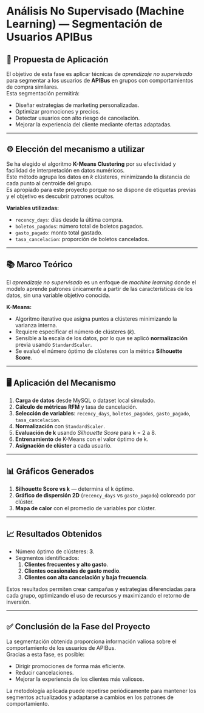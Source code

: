 # Análisis No Supervisado (Machine Learning) — Segmentación de Usuarios APIBus

## 📌 Propuesta de Aplicación
El objetivo de esta fase es aplicar técnicas de *aprendizaje no supervisado* para segmentar a los usuarios de **APIBus** en grupos con comportamientos de compra similares.  
Esta segmentación permitirá:
- Diseñar estrategias de marketing personalizadas.
- Optimizar promociones y precios.
- Detectar usuarios con alto riesgo de cancelación.
- Mejorar la experiencia del cliente mediante ofertas adaptadas.

---

## ⚙️ Elección del mecanismo a utilizar
Se ha elegido el algoritmo **K-Means Clustering** por su efectividad y facilidad de interpretación en datos numéricos.  
Este método agrupa los datos en *k* clústeres, minimizando la distancia de cada punto al centroide del grupo.  
Es apropiado para este proyecto porque no se dispone de etiquetas previas y el objetivo es descubrir patrones ocultos.

**Variables utilizadas:**
- `recency_days`: días desde la última compra.
- `boletos_pagados`: número total de boletos pagados.
- `gasto_pagado`: monto total gastado.
- `tasa_cancelacion`: proporción de boletos cancelados.

---

## 📚 Marco Teórico
El *aprendizaje no supervisado* es un enfoque de *machine learning* donde el modelo aprende patrones únicamente a partir de las características de los datos, sin una variable objetivo conocida.  

**K-Means:**
- Algoritmo iterativo que asigna puntos a clústeres minimizando la varianza interna.
- Requiere especificar el número de clústeres (*k*).
- Sensible a la escala de los datos, por lo que se aplicó **normalización** previa usando `StandardScaler`.
- Se evaluó el número óptimo de clústeres con la métrica **Silhouette Score**.

---

## 🖥️ Aplicación del Mecanismo
1. **Carga de datos** desde MySQL o dataset local simulado.
2. **Cálculo de métricas RFM** y tasa de cancelación.
3. **Selección de variables**: `recency_days`, `boletos_pagados`, `gasto_pagado`, `tasa_cancelacion`.
4. **Normalización** con `StandardScaler`.
5. **Evaluación de k** usando *Silhouette Score* para k = 2 a 8.
6. **Entrenamiento** de K-Means con el valor óptimo de k.
7. **Asignación de clúster** a cada usuario.

---

## 📊 Gráficos Generados
1. **Silhouette Score vs k** — determina el k óptimo.
2. **Gráfico de dispersión 2D** (`recency_days` vs `gasto_pagado`) coloreado por clúster.
3. **Mapa de calor** con el promedio de variables por clúster.

---

## 📈 Resultados Obtenidos
- Número óptimo de clústeres: **3**.
- Segmentos identificados:
  1. **Clientes frecuentes y alto gasto**.
  2. **Clientes ocasionales de gasto medio**.
  3. **Clientes con alta cancelación y baja frecuencia**.

Estos resultados permiten crear campañas y estrategias diferenciadas para cada grupo, optimizando el uso de recursos y maximizando el retorno de inversión.

---

## ✅ Conclusión de la Fase del Proyecto
La segmentación obtenida proporciona información valiosa sobre el comportamiento de los usuarios de APIBus.  
Gracias a esta fase, es posible:
- Dirigir promociones de forma más eficiente.
- Reducir cancelaciones.
- Mejorar la experiencia de los clientes más valiosos.

La metodología aplicada puede repetirse periódicamente para mantener los segmentos actualizados y adaptarse a cambios en los patrones de comportamiento.
